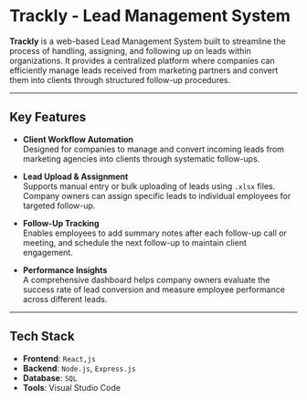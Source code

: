 # Trackly - Lead Management System

**Trackly** is a web-based Lead Management System built to streamline the process of handling, assigning, and following up on leads within organizations. It provides a centralized platform where companies can efficiently manage leads received from marketing partners and convert them into clients through structured follow-up procedures.

---

## Key Features

- **Client Workflow Automation**  
  Designed for companies to manage and convert incoming leads from marketing agencies into clients through systematic follow-ups.

- **Lead Upload & Assignment**  
  Supports manual entry or bulk uploading of leads using `.xlsx` files. Company owners can assign specific leads to individual employees for targeted follow-up.

- **Follow-Up Tracking**  
  Enables employees to add summary notes after each follow-up call or meeting, and schedule the next follow-up to maintain client engagement.

- **Performance Insights**  
  A comprehensive dashboard helps company owners evaluate the success rate of lead conversion and measure employee performance across different leads.

---

## Tech Stack

- **Frontend**: `React,js`  
- **Backend**: `Node.js`, `Express.js`  
- **Database**: `SQL`  
- **Tools**: Visual Studio Code


